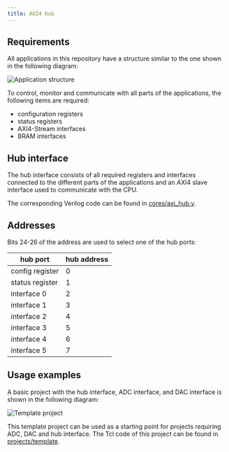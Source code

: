 ```yaml
---
title: AXI4 hub
---
```


## Requirements

All applications in this repository have a structure similar to the one shown in the following diagram:

![Application structure](/img/application-structure.png)

To control, monitor and communicate with all parts of the applications, the following items are required:
- configuration registers
- status registers
- AXI4-Stream interfaces
- BRAM interfaces

## Hub interface

The hub interface consists of all required registers and interfaces connected to the different parts of the applications and an AXI4 slave interface used to communicate with the CPU.

The corresponding Verilog code can be found in [cores/axi_hub.v](https://github.com/pavel-demin/red-pitaya-notes/blob/master/cores/axi_hub.v).

## Addresses

Bits 24-26 of the address are used to select one of the hub ports:

hub port        | hub address
--------------- | -----------
config register | 0
status register | 1
interface 0     | 2
interface 1     | 3
interface 2     | 4
interface 3     | 5
interface 4     | 6
interface 5     | 7

## Usage examples

A basic project with the hub interface, ADC interface, and DAC interface is shown in the following diagram:

![Template project](/img/template-project.png)

This template project can be used as a starting point for projects requiring ADC, DAC and hub interface. The Tcl code of this project can be found in [projects/template](https://github.com/pavel-demin/red-pitaya-notes/tree/master/projects/template).
